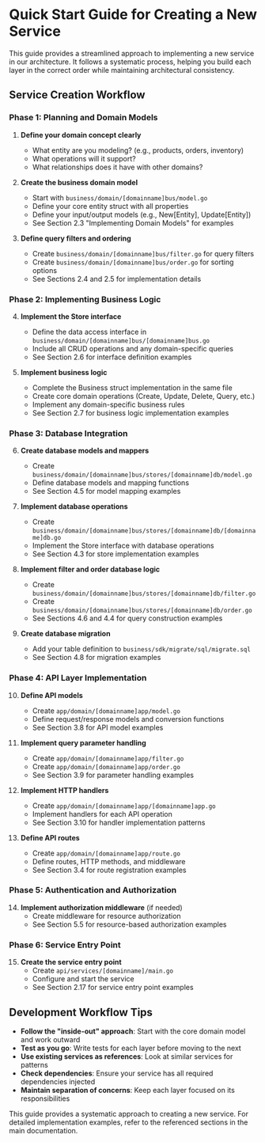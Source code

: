 # Quick Start Guide for Creating a New Service

This guide provides a streamlined approach to implementing a new service in our architecture. It follows a systematic process, helping you build each layer in the correct order while maintaining architectural consistency.

## Service Creation Workflow

### Phase 1: Planning and Domain Models

1. **Define your domain concept clearly**

   - What entity are you modeling? (e.g., products, orders, inventory)
   - What operations will it support?
   - What relationships does it have with other domains?

2. **Create the business domain model**

   - Start with `business/domain/[domainname]bus/model.go`
   - Define your core entity struct with all properties
   - Define your input/output models (e.g., New[Entity], Update[Entity])
   - See Section 2.3 "Implementing Domain Models" for examples

3. **Define query filters and ordering**
   - Create `business/domain/[domainname]bus/filter.go` for query filters
   - Create `business/domain/[domainname]bus/order.go` for sorting options
   - See Sections 2.4 and 2.5 for implementation details

### Phase 2: Implementing Business Logic

4. **Implement the Store interface**

   - Define the data access interface in `business/domain/[domainname]bus/[domainname]bus.go`
   - Include all CRUD operations and any domain-specific queries
   - See Section 2.6 for interface definition examples

5. **Implement business logic**
   - Complete the Business struct implementation in the same file
   - Create core domain operations (Create, Update, Delete, Query, etc.)
   - Implement any domain-specific business rules
   - See Section 2.7 for business logic implementation examples

### Phase 3: Database Integration

6. **Create database models and mappers**

   - Create `business/domain/[domainname]bus/stores/[domainname]db/model.go`
   - Define database models and mapping functions
   - See Section 4.5 for model mapping examples

7. **Implement database operations**

   - Create `business/domain/[domainname]bus/stores/[domainname]db/[domainname]db.go`
   - Implement the Store interface with database operations
   - See Section 4.3 for store implementation examples

8. **Implement filter and order database logic**

   - Create `business/domain/[domainname]bus/stores/[domainname]db/filter.go`
   - Create `business/domain/[domainname]bus/stores/[domainname]db/order.go`
   - See Sections 4.6 and 4.4 for query construction examples

9. **Create database migration**
   - Add your table definition to `business/sdk/migrate/sql/migrate.sql`
   - See Section 4.8 for migration examples

### Phase 4: API Layer Implementation

10. **Define API models**

    - Create `app/domain/[domainname]app/model.go`
    - Define request/response models and conversion functions
    - See Section 3.8 for API model examples

11. **Implement query parameter handling**

    - Create `app/domain/[domainname]app/filter.go`
    - Create `app/domain/[domainname]app/order.go`
    - See Section 3.9 for parameter handling examples

12. **Implement HTTP handlers**

    - Create `app/domain/[domainname]app/[domainname]app.go`
    - Implement handlers for each API operation
    - See Section 3.10 for handler implementation patterns

13. **Define API routes**
    - Create `app/domain/[domainname]app/route.go`
    - Define routes, HTTP methods, and middleware
    - See Section 3.4 for route registration examples

### Phase 5: Authentication and Authorization

14. **Implement authorization middleware** (if needed)
    - Create middleware for resource authorization
    - See Section 5.5 for resource-based authorization examples

### Phase 6: Service Entry Point

15. **Create the service entry point**
    - Create `api/services/[domainname]/main.go`
    - Configure and start the service
    - See Section 2.17 for service entry point examples

## Development Workflow Tips

- **Follow the "inside-out" approach**: Start with the core domain model and work outward
- **Test as you go**: Write tests for each layer before moving to the next
- **Use existing services as references**: Look at similar services for patterns
- **Check dependencies**: Ensure your service has all required dependencies injected
- **Maintain separation of concerns**: Keep each layer focused on its responsibilities

This guide provides a systematic approach to creating a new service. For detailed implementation examples, refer to the referenced sections in the main documentation.

